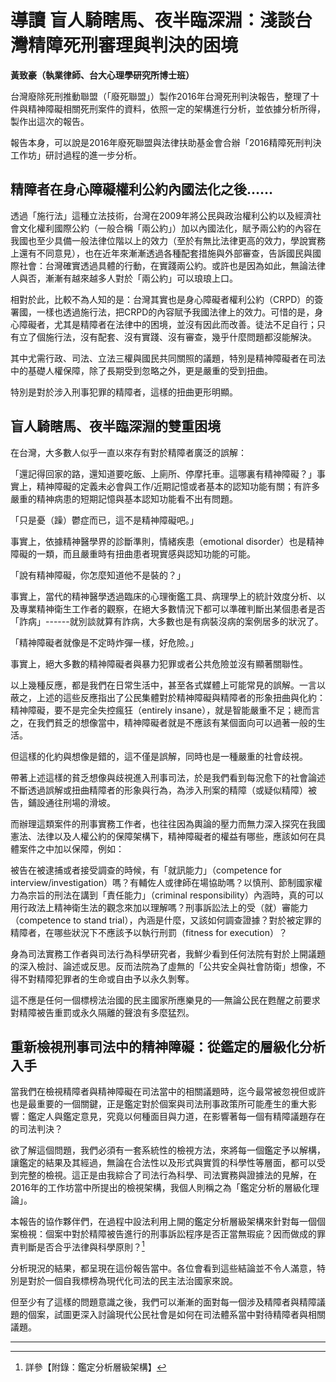# 導讀 盲人騎瞎馬、夜半臨深淵：淺談台灣精障死刑審理與判決的困境

**黃致豪（執業律師、台大心理學研究所博士班）**

台灣廢除死刑推動聯盟（「廢死聯盟」）製作2016年台灣死刑判決報告，整理了十件與精神障礙相關死刑案件的資料，依照一定的架構進行分析，並依據分析所得，製作出這次的報告。

報告本身，可以說是2016年廢死聯盟與法律扶助基金會合辦「2016精障死刑判決工作坊」研討過程的進一步分析。

## 精障者在身心障礙權利公約內國法化之後……

透過「施行法」這種立法技術，台灣在2009年將公民與政治權利公約以及經濟社會文化權利國際公約（一般合稱「兩公約」）加以內國法化，賦予兩公約的內容在我國也至少具備一般法律位階以上的效力（至於有無比法律更高的效力，學說實務上還有不同意見），也在近年來漸漸透過各種配套措施與外部審查，告訴國民與國際社會：台灣確實透過具體的行動，在實踐兩公約。或許也是因為如此，無論法律人與否，漸漸有越來越多人對於「兩公約」可以琅琅上口。

相對於此，比較不為人知的是：台灣其實也是身心障礙者權利公約（CRPD）的簽署國，一樣也透過施行法，把CRPD的內容賦予我國法律上的效力。可惜的是，身心障礙者，尤其是精障者在法律中的困境，並沒有因此而改善。徒法不足自行；只有立了個施行法，沒有配套、沒有實踐、沒有審查，幾乎什麼問題都沒能解決。

其中尤需行政、司法、立法三權與國民共同關照的議題，特別是精神障礙者在司法中的基礎人權保障，除了長期受到忽略之外，更是嚴重的受到扭曲。

特別是對於涉入刑事犯罪的精障者，這樣的扭曲更形明顯。

## 盲人騎瞎馬、夜半臨深淵的雙重困境

在台灣，大多數人似乎一直以來存有對於精障者廣泛的誤解：

「還記得回家的路，還知道要吃飯、上廁所、停摩托車。這哪裏有精神障礙？」事實上，精神障礙的定義未必會與工作/近期記憶或者基本的認知功能有關；有許多嚴重的精神病患的短期記憶與基本認知功能看不出有問題。

「只是憂（躁）鬱症而已，這不是精神障礙吧。」

事實上，依據精神醫學界的診斷準則，情緒疾患（emotional disorder）也是精神障礙的一類，而且嚴重時有扭曲患者現實感與認知功能的可能。

「說有精神障礙，你怎麼知道他不是裝的？」

事實上，當代的精神醫學透過臨床的心理衡鑑工具、病理學上的統計效度分析、以及專業精神衛生工作者的觀察，在絕大多數情況下都可以準確判斷出某個患者是否「詐病」------就別談就算有詐病，大多數也是有病裝沒病的案例居多的狀況了。

「精神障礙者就像是不定時炸彈一樣，好危險。」

事實上，絕大多數的精神障礙者與暴力犯罪或者公共危險並沒有顯著關聯性。

以上幾種反應，都是我們在日常生活中，甚至各式媒體上可能常見的誤解。一言以蔽之，上述的這些反應指出了公民集體對於精神障礙與精障者的形象扭曲與化約：精神障礙，要不是完全失控瘋狂（entirely insane），就是智能嚴重不足；總而言之，在我們貧乏的想像當中，精神障礙者就是不應該有某個面向可以過著一般的生活。

但這樣的化約與想像是錯的，這不僅是誤解，同時也是一種嚴重的社會歧視。

帶著上述這樣的貧乏想像與歧視進入刑事司法，於是我們看到每況愈下的社會論述不斷透過誤解或扭曲精障者的形象與行為，為涉入刑案的精障（或疑似精障）被告，鋪設通往刑場的滑坡。

而辦理這類案件的刑事實務工作者，也往往因為輿論的壓力而無力深入探究在我國憲法、法律以及人權公約的保障架構下，精神障礙者的權益有哪些，應該如何在具體案件之中加以保障，例如：

被告在被逮捕或者接受調查的時候，有「就訊能力」（competence for interview/investigation）嗎？有輔佐人或律師在場協助嗎？以慎刑、節制國家權力為宗旨的刑法在講到「責任能力」（criminal responsibility）內涵時，真的可以用行政法上精神衛生法的觀念來加以理解嗎？刑事訴訟法上的受（就）審能力（competence to stand trial），內涵是什麼，又該如何調查證據？對於被定罪的精障者，在哪些狀況下不應該予以執行刑罰（fitness for execution）？

身為司法實務工作者與司法行為科學研究者，我鮮少看到任何法院有對於上開議題的深入檢討、論述或反思。反而法院為了虛無的「公共安全與社會防衛」想像，不得不對精障犯罪者的生命或自由予以永久剝奪。

這不應是任何一個標榜法治國的民主國家所應樂見的──無論公民在甦醒之前要求對精障被告重罰或永久隔離的聲浪有多麼猛烈。

## 重新檢視刑事司法中的精神障礙：從鑑定的層級化分析入手

當我們在檢視精障者與精神障礙在司法當中的相關議題時，迄今最常被忽視但或許也是最重要的一個關鍵，正是鑑定對於個案與司法刑事政策所可能產生的重大影響：鑑定人與鑑定意見，究竟以何種面目與力道，在影響著每一個有精障議題存在的司法判決？

欲了解這個問題，我們必須有一套系統性的檢視方法，來將每一個鑑定予以解構，讓鑑定的結果及其經過，無論在合法性以及形式與實質的科學性等層面，都可以受到完整的檢視。這正是由我綜合了司法行為科學、司法實務與證據法的見解，在2016年的工作坊當中所提出的檢視架構，我個人則稱之為「鑑定分析的層級化理論」。

本報告的協作夥伴們，在過程中設法利用上開的鑑定分析層級架構來針對每一個個案檢視：個案中對於精障被告進行的刑事訴訟程序是否正當無瑕疵？因而做成的罪責判斷是否合乎法律與科學原則？[^1]

分析現況的結果，都呈現在這份報告當中。各位會看到這些結論並不令人滿意，特別是對於一個自我標榜為現代化司法的民主法治國家來說。

但至少有了這樣的問題意識之後，我們可以漸漸的面對每一個涉及精障者與精障議題的個案，試圖更深入討論現代公民社會是如何在司法體系當中對待精障者與相關議題。

-----

[^1]: 詳參【附錄：鑑定分析層級架構】
